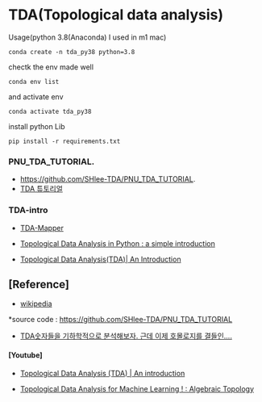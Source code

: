 # TDA(Topological data analysis)


Usage(python 3.8(Anaconda) I used in m1 mac)
```
conda create -n tda_py38 python=3.8
```

chectk the env made well
```
conda env list 
```
and activate env
```
conda activate tda_py38
```
install python Lib
```
pip install -r requirements.txt
```

### PNU_TDA_TUTORIAL.   

- https://github.com/SHlee-TDA/PNU_TDA_TUTORIAL.    
- [TDA 튜토리얼](https://velog.io/@shlee0125/TDA-%ED%8A%9C%ED%86%A0%EB%A6%AC%EC%96%BC-%EC%9C%84%EC%83%81%EC%88%98%ED%95%99%EC%A0%81-%EB%8D%B0%EC%9D%B4%ED%84%B0-%EB%B6%84%EC%84%9DTDA%EB%A5%BC-%ED%99%9C%EC%9A%A9%ED%95%9C-%EB%A8%B8%EC%8B%A0%EB%9F%AC%EB%8B%9DMachine-Learning-%ED%8A%9C%ED%86%A0%EB%A6%AC%EC%96%BC-1)


### TDA-intro
- [TDA-Mapper](https://hiddenbeginner.github.io/tda/2020/08/25/Mapper1.html)

- [Topological Data Analysis in Python : a simple introduction](https://medium.com/@daymler.ofarrill/topological-data-analysis-in-python-a-simple-introduction-ff4221defdcb)

- [Topological Data Analysis(TDA)| An Introduction](https://www.youtube.com/watch?v=fpL5fMmJHqk&list=PLzERW_Obpmv_UW7RgbZW4Ebhw87BcoXc7)





## [Reference]


- [wikipedia](https://en.wikipedia.org/wiki/Topological_data_analysis)

*source code : https://github.com/SHlee-TDA/PNU_TDA_TUTORIAL

- [TDA숫자들을 기하학적으로 분석해보자. 근데 이제 호몰로지를 결들인....](https://dacon.io/en/codeshare/3733)



#### [Youtube]

- [Topological Data Analysis (TDA) | An introduction](https://www.youtube.com/watch?v=fpL5fMmJHqk&list=PLmtb_Cn_khkG6driNB2C_RUYCGIGCy_C0&index=3&t=12s)


- [Topological Data Analysis for Machine Learning ! : Algebraic Topology](https://www.youtube.com/watch?v=gVq_xXnwV-4&list=PLmtb_Cn_khkE8vfzDuZcP4EF9Hi_fnwhC&index=1)
